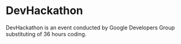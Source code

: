 # DevHackathon
DevHackathon is an event conducted by Google Developers Group substituting of 36 hours coding.
